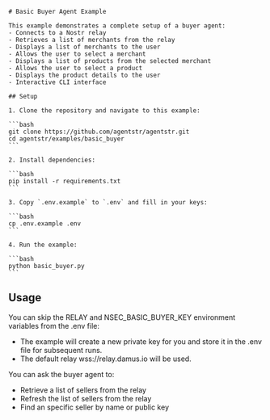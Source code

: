     # Basic Buyer Agent Example

    This example demonstrates a complete setup of a buyer agent:
    - Connects to a Nostr relay
    - Retrieves a list of merchants from the relay
    - Displays a list of merchants to the user
    - Allows the user to select a merchant
    - Displays a list of products from the selected merchant
    - Allows the user to select a product
    - Displays the product details to the user
    - Interactive CLI interface

    ## Setup

    1. Clone the repository and navigate to this example:

    ```bash
    git clone https://github.com/agentstr/agentstr.git
    cd agentstr/examples/basic_buyer
    ```

    2. Install dependencies:

    ```bash
    pip install -r requirements.txt
    ```

    3. Copy `.env.example` to `.env` and fill in your keys:

    ```bash
    cp .env.example .env
    ```

    4. Run the example:

    ```bash
    python basic_buyer.py
    ```

## Usage
You can skip the RELAY and NSEC_BASIC_BUYER_KEY environment variables from the .env file:
 - The example will create a new private key for you and store it in the .env file for subsequent runs.
 - The default relay wss://relay.damus.io will be used.

 You can ask the buyer agent to:
 - Retrieve a list of sellers from the relay
 - Refresh the list of sellers from the relay
 - Find an specific seller by name or public key